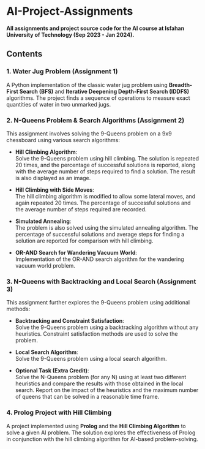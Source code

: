 # AI-Project-Assignments

**All assignments and project source code for the AI course at Isfahan University of Technology (Sep 2023 - Jan 2024).**

## Contents

### 1. Water Jug Problem (Assignment 1)
A Python implementation of the classic water jug problem using **Breadth-First Search (BFS)** and **Iterative Deepening Depth-First Search (IDDFS)** algorithms. The project finds a sequence of operations to measure exact quantities of water in two unmarked jugs.

### 2. N-Queens Problem & Search Algorithms (Assignment 2)
This assignment involves solving the 9-Queens problem on a 9x9 chessboard using various search algorithms:

- **Hill Climbing Algorithm**:  
  Solve the 9-Queens problem using hill climbing. The solution is repeated 20 times, and the percentage of successful solutions is reported, along with the average number of steps required to find a solution. The result is also displayed as an image.
  
- **Hill Climbing with Side Moves**:  
  The hill climbing algorithm is modified to allow some lateral moves, and again repeated 20 times. The percentage of successful solutions and the average number of steps required are recorded.

- **Simulated Annealing**:  
  The problem is also solved using the simulated annealing algorithm. The percentage of successful solutions and average steps for finding a solution are reported for comparison with hill climbing.

- **OR-AND Search for Wandering Vacuum World**:  
  Implementation of the OR-AND search algorithm for the wandering vacuum world problem.

### 3. N-Queens with Backtracking and Local Search (Assignment 3)
This assignment further explores the 9-Queens problem using additional methods:

- **Backtracking and Constraint Satisfaction**:  
  Solve the 9-Queens problem using a backtracking algorithm without any heuristics. Constraint satisfaction methods are used to solve the problem.

- **Local Search Algorithm**:  
  Solve the 9-Queens problem using a local search algorithm.

- **Optional Task (Extra Credit)**:  
  Solve the N-Queens problem (for any N) using at least two different heuristics and compare the results with those obtained in the local search. Report on the impact of the heuristics and the maximum number of queens that can be solved in a reasonable time frame.

### 4. Prolog Project with Hill Climbing
A project implemented using **Prolog** and the **Hill Climbing Algorithm** to solve a given AI problem. The solution explores the effectiveness of Prolog in conjunction with the hill climbing algorithm for AI-based problem-solving.


